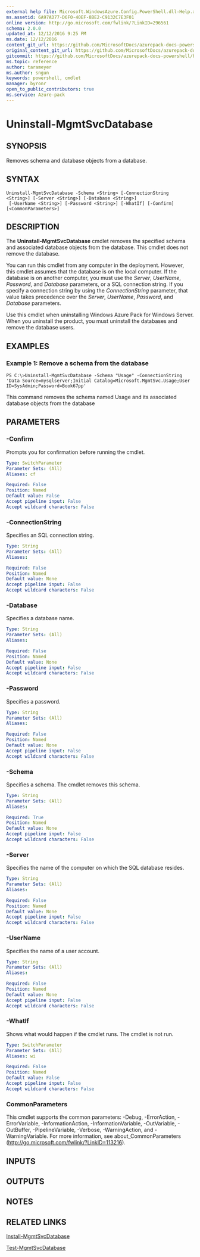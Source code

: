 ```yaml
---
external help file: Microsoft.WindowsAzure.Config.PowerShell.dll-Help.xml
ms.assetid: 6A97AD77-D6F0-40EF-8BE2-C9132C7E3F01
online version: http://go.microsoft.com/fwlink/?LinkID=296561
schema: 2.0.0
updated_at: 12/12/2016 9:25 PM
ms.date: 12/12/2016
content_git_url: https://github.com/MicrosoftDocs/azurepack-docs-powershell/blob/live/AzurePack-cmdlets/Configuration/v1.0/Uninstall-MgmtSvcDatabase.md
original_content_git_url: https://github.com/MicrosoftDocs/azurepack-docs-powershell/blob/live/AzurePack-cmdlets/Configuration/v1.0/Uninstall-MgmtSvcDatabase.md
gitcommit: https://github.com/MicrosoftDocs/azurepack-docs-powershell/blob/b83cde31c8e8df3140400b62cc6698cfc8f37a47/AzurePack-cmdlets/Configuration/v1.0/Uninstall-MgmtSvcDatabase.md
ms.topic: reference
author: tarameyer
ms.author: sngun
keywords: powershell, cmdlet
manager: byronr
open_to_public_contributors: true
ms.service: Azure-pack
---
```


# Uninstall-MgmtSvcDatabase

## SYNOPSIS
Removes schema and database objects from a database.

## SYNTAX

```
Uninstall-MgmtSvcDatabase -Schema <String> [-ConnectionString <String>] [-Server <String>] [-Database <String>]
 [-UserName <String>] [-Password <String>] [-WhatIf] [-Confirm] [<CommonParameters>]
```

## DESCRIPTION
The **Uninstall-MgmtSvcDatabase** cmdlet removes the specified schema and associated database objects from the database.
This cmdlet does not remove the database.

You can run this cmdlet from any computer in the deployment.
However, this cmdlet assumes that the database is on the local computer.
If the database is on another computer, you must use the *Server*, *UserName*, *Password*, and *Database* parameters, or a SQL connection string.
If you specify a connection string by using the *ConnectionString* parameter, that value takes precedence over the *Server*, *UserName*, *Password*, and *Database* parameters.

Use this cmdlet when uninstalling Windows Azure Pack for Windows Server.
When you uninstall the product, you must uninstall the databases and remove the database users.

## EXAMPLES

### Example 1: Remove a schema from the database
```
PS C:\>Uninstall-MgmtSvcDatabase -Schema "Usage" -ConnectionString 'Data Source=mysqlserver;Initial Catalog=Microsoft.MgmtSvc.Usage;User ID=SysAdmin;Password=Book67pp'
```

This command removes the schema named Usage and its associated database objects from the database

## PARAMETERS

### -Confirm
Prompts you for confirmation before running the cmdlet.

```yaml
Type: SwitchParameter
Parameter Sets: (All)
Aliases: cf

Required: False
Position: Named
Default value: False
Accept pipeline input: False
Accept wildcard characters: False
```

### -ConnectionString
Specifies an SQL connection string.

```yaml
Type: String
Parameter Sets: (All)
Aliases: 

Required: False
Position: Named
Default value: None
Accept pipeline input: False
Accept wildcard characters: False
```

### -Database
Specifies a database name.

```yaml
Type: String
Parameter Sets: (All)
Aliases: 

Required: False
Position: Named
Default value: None
Accept pipeline input: False
Accept wildcard characters: False
```

### -Password
Specifies a password.

```yaml
Type: String
Parameter Sets: (All)
Aliases: 

Required: False
Position: Named
Default value: None
Accept pipeline input: False
Accept wildcard characters: False
```

### -Schema
Specifies a schema.
The cmdlet removes this schema.

```yaml
Type: String
Parameter Sets: (All)
Aliases: 

Required: True
Position: Named
Default value: None
Accept pipeline input: False
Accept wildcard characters: False
```

### -Server
Specifies the name of the computer on which the SQL database resides.

```yaml
Type: String
Parameter Sets: (All)
Aliases: 

Required: False
Position: Named
Default value: None
Accept pipeline input: False
Accept wildcard characters: False
```

### -UserName
Specifies the name of a user account.

```yaml
Type: String
Parameter Sets: (All)
Aliases: 

Required: False
Position: Named
Default value: None
Accept pipeline input: False
Accept wildcard characters: False
```

### -WhatIf
Shows what would happen if the cmdlet runs.
The cmdlet is not run.

```yaml
Type: SwitchParameter
Parameter Sets: (All)
Aliases: wi

Required: False
Position: Named
Default value: False
Accept pipeline input: False
Accept wildcard characters: False
```

### CommonParameters
This cmdlet supports the common parameters: -Debug, -ErrorAction, -ErrorVariable, -InformationAction, -InformationVariable, -OutVariable, -OutBuffer, -PipelineVariable, -Verbose, -WarningAction, and -WarningVariable. For more information, see about_CommonParameters (http://go.microsoft.com/fwlink/?LinkID=113216).

## INPUTS

## OUTPUTS

## NOTES

## RELATED LINKS

[Install-MgmtSvcDatabase](xref:Configuration/v1.0/Install-MgmtSvcDatabase.md)

[Test-MgmtSvcDatabase](xref:Configuration/v1.0/Test-MgmtSvcDatabase.md)


